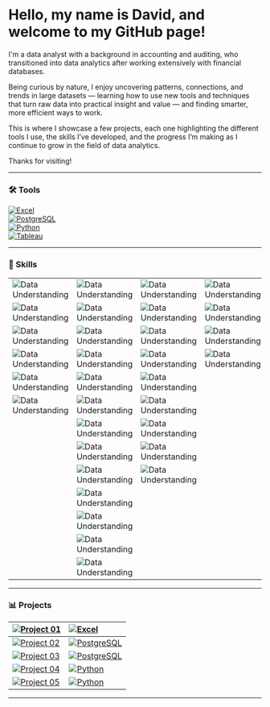 # Hello, my name is David, and welcome to my GitHub page!

I'm a data analyst with a background in accounting and auditing, who transitioned into data analytics after working extensively with financial databases.

Being curious by nature, I enjoy uncovering patterns, connections, and trends in large datasets — learning how to use new tools and techniques that turn raw data into practical insight and value — and finding smarter, more efficient ways to work.

This is where I showcase a few projects, each one highlighting the different tools I use, the skills I’ve developed, and the progress I’m making as I continue to grow in the field of data analytics.

Thanks for visiting!

---

### 🛠️ Tools <!--& Technologies-->
<!--[![Excel](https://img.shields.io/badge/Excel-217346?logo=microsoft-excel&logoColor=white)](#)
[![PostgreSQL](https://img.shields.io/badge/PostgreSQL-336791?logo=postgresql&logoColor=white)](#)
[![Python](https://img.shields.io/badge/Python-3776AB?logo=python&logoColor=white)](#)
[![Tableau](https://img.shields.io/badge/Tableau-1C4481?logo=tableau&logoColor=white)](#)
[![Power BI](https://img.shields.io/badge/Power%20BI-F2C811?logo=power-bi&logoColor=black)](#)-->
[![Excel](https://img.shields.io/badge/Excel-%23217346?style=for-the-badge&logo=microsoft-excel&logoColor=white)](#)<br>
[![PostgreSQL](https://img.shields.io/badge/PostgreSQL-336791?style=for-the-badge&logo=postgresql&logoColor=white)](#)<br>
[![Python](https://img.shields.io/badge/Python-3776AB?style=for-the-badge&logo=python&logoColor=white)](#)<br>
[![Tableau](https://img.shields.io/badge/Tableau-1C4481?style=for-the-badge&logo=tableau&logoColor=white)](#)<br>

</div>

---

### 🧠 Skills
<table>
    <tr>
      <td><img src="https://img.shields.io/badge/Data-Understanding-2E7D32?style=for-the-badge&logo=data&logoColor=white" alt="Data Understanding"></td>
      <td><img src="https://img.shields.io/badge/Data-Preparation-1565C0?style=for-the-badge&logo=data&logoColor=white" alt="Data Understanding"></td>
      <td><img src="https://img.shields.io/badge/Data-Analysis-4527A0?style=for-the-badge&logo=data&logoColor=white" alt="Data Understanding"></td>
      <td><img src="https://img.shields.io/badge/Data-Communication-00796B?style=for-the-badge&logo=data&logoColor=white" alt="Data Understanding"></td>
    </tr>
    <tr>
      <td><img src="https://img.shields.io/badge/Data%20Description-4CAF50?style=for-the-badge&logo=data&logoColor=white" alt="Data Understanding"></td>
      <td><img src="https://img.shields.io/badge/Data%20Exploration-2196F3?style=for-the-badge&logo=data&logoColor=white" alt="Data Understanding"></td>
      <td><img src="https://img.shields.io/badge/Exploratory%20Data%20Analysis-673AB7?style=for-the-badge&logo=data&logoColor=white" alt="Data Understanding"></td>
      <td><img src="https://img.shields.io/badge/Visualization-26A69A?style=for-the-badge&logo=data&logoColor=white" alt="Data Understanding"></td>
    </tr>
    <tr>
      <td><img src="https://img.shields.io/badge/ERD%20Creation-4CAF50?style=for-the-badge&logo=data&logoColor=white" alt="Data Understanding"></td>
      <td><img src="https://img.shields.io/badge/Data%20Wrangling-2196F3?style=for-the-badge&logo=data&logoColor=white" alt="Data Understanding"></td>
      <td><img src="https://img.shields.io/badge/Descriptive%20Statistics-673AB7?style=for-the-badge&logo=data&logoColor=white" alt="Data Understanding"></td>
      <td><img src="https://img.shields.io/badge/Presentation-26A69A?style=for-the-badge&logo=data&logoColor=white" alt="Data Understanding"></td>
    </tr>
    <tr>
      <td><img src="https://img.shields.io/badge/Metadata%20Documentation-4CAF50?style=for-the-badge&logo=data&logoColor=white" alt="Data Understanding"></td>
      <td><img src="https://img.shields.io/badge/Data%20Cleaning-2196F3?style=for-the-badge&logo=data&logoColor=white" alt="Data Understanding"></td>
      <td><img src="https://img.shields.io/badge/Segmentation-673AB7?style=for-the-badge&logo=data&logoColor=white" alt="Data Understanding"></td>
      <td><img src="https://img.shields.io/badge/Storytelling-26A69A?style=for-the-badge&logo=data&logoColor=white" alt="Data Understanding"></td>
    </tr>
    <tr>
      <td><img src="https://img.shields.io/badge/Data%20Profiling-4CAF50?style=for-the-badge&logo=data&logoColor=white" alt="Data Understanding"></td>
      <td><img src="https://img.shields.io/badge/Quality%20Checks-2196F3?style=for-the-badge&logo=data&logoColor=white" alt="Data Understanding"></td>
      <td><img src="https://img.shields.io/badge/Profiling-673AB7?style=for-the-badge&logo=data&logoColor=white" alt="Data Understanding"></td>
      <td></td>
    </tr>
    <tr>
      <td><img src="https://img.shields.io/badge/Integrity%20Checks-4CAF50?style=for-the-badge&logo=data&logoColor=white" alt="Data Understanding"></td>
      <td><img src="https://img.shields.io/badge/Business%20Rule%20Validation-2196F3?style=for-the-badge&logo=data&logoColor=white" alt="Data Understanding"></td>
      <td><img src="https://img.shields.io/badge/Trend%20Analysis-673AB7?style=for-the-badge&logo=data&logoColor=white" alt="Data Understanding"></td>
      <td></td>
    </tr>
    <tr>
      <td></td>
      <td><img src="https://img.shields.io/badge/Subsetting-2196F3?style=for-the-badge&logo=data&logoColor=white" alt="Data Understanding"></td>
      <td><img src="https://img.shields.io/badge/Statistical%20Analysis-673AB7?style=for-the-badge&logo=data&logoColor=white" alt="Data Understanding"></td>
      <td></td>
    </tr>
    <tr>
      <td></td>
      <td><img src="https://img.shields.io/badge/Grouping-2196F3?style=for-the-badge&logo=data&logoColor=white" alt="Data Understanding"></td>
      <td><img src="https://img.shields.io/badge/Hypothesis%20Testing-673AB7?style=for-the-badge&logo=data&logoColor=white" alt="Data Understanding"></td>
      <td></td>
    </tr>
    <tr>
      <td></td>
      <td><img src="https://img.shields.io/badge/Aggregation-2196F3?style=for-the-badge&logo=data&logoColor=white" alt="Data Understanding"></td>
      <td><img src="https://img.shields.io/badge/Forecasting-673AB7?style=for-the-badge&logo=data&logoColor=white" alt="Data Understanding"></td>
      <td></td>
    </tr>
    <tr>
      <td></td>
      <td><img src="https://img.shields.io/badge/Deriving%20New%20Variables-2196F3?style=for-the-badge&logo=data&logoColor=white" alt="Data Understanding"></td>
      <td></td>
      <td></td>
    </tr>
    <tr>
      <td></td>
      <td><img src="https://img.shields.io/badge/Data%20Merging-2196F3?style=for-the-badge&logo=data&logoColor=white" alt="Data Understanding"></td>
      <td></td>
      <td></td>
    </tr>
    <tr>
      <td></td>
      <td><img src="https://img.shields.io/badge/Data%20Integration-2196F3?style=for-the-badge&logo=data&logoColor=white" alt="Data Understanding"></td>
      <td></td>
      <td></td>
    </tr>
    <tr>
      <td></td>
      <td><img src="https://img.shields.io/badge/Data%20Transformation-2196F3?style=for-the-badge&logo=data&logoColor=white" alt="Data Understanding"></td>
      <td></td>
      <td></td>
    </tr>
</table>

---

### 📊 Projects

[![Project 01](https://img.shields.io/badge/Project_01-Video_Game_Analysis-blue)](https://github.com/davidgriesel/01_video_game_market_analysis) | <span>[![Excel](https://img.shields.io/badge/Excel-%23217346?style=for-the-badge&logo=microsoft-excel&logoColor=white)](#)</span>
:---|:---
[![Project 02](https://img.shields.io/badge/Project_02-Flu_Risk_Forecasting-green)](https://github.com/davidgriesel/02_flu_risk_forecasting) | <span>[![PostgreSQL](https://img.shields.io/badge/PostgreSQL-336791?style=for-the-badge&logo=postgresql&logoColor=white)](#)</span>
[![Project 03](https://img.shields.io/badge/Project_03-Streaming_DB_Queries-yellow)](https://github.com/davidgriesel/03_streaming_service_database_queries) | <span>[![PostgreSQL](https://img.shields.io/badge/PostgreSQL-336791?style=for-the-badge&logo=postgresql&logoColor=white)](#)</span>
[![Project 04](https://img.shields.io/badge/Project_04-Customer_Segmentation-orange)](https://github.com/davidgriesel/04_customer_segmentation_behavioural_analysis)| <span>[![Python](https://img.shields.io/badge/Python-3776AB?style=for-the-badge&logo=python&logoColor=white)](#)</span>
[![Project 05](https://img.shields.io/badge/Project_05-Coffee_Modelling-brown)](https://github.com/davidgriesel/06_coffee_quality_modelling) | <span>[![Python](https://img.shields.io/badge/Python-3776AB?style=for-the-badge&logo=python&logoColor=white)](#)</span>

---

<!--

[![Data Understanding](https://img.shields.io/badge/Data-Understanding-4CAF50)](#)

- [![Data Description](https://img.shields.io/badge/Data%20Description-4CAF50)](#)
- [![ERD Creation](https://img.shields.io/badge/ERD%20Creation-4CAF50)](#)
- [![Metadata Documentation](https://img.shields.io/badge/Metadata%20Documentation-4CAF50)](#)
- [![Data Profiling](https://img.shields.io/badge/Data%20Profiling-4CAF50)](#)
- [![Integrity Checks](https://img.shields.io/badge/Integrity%20Checks-4CAF50)](#)
<br>

[![Data Preparation](https://img.shields.io/badge/Data-Preparation-2196F3)](#)

- [![Data Exploration](https://img.shields.io/badge/Data%20Exploration-2196F3)](#)
- [![Data Wrangling](https://img.shields.io/badge/Data%20Wrangling-2196F3)](#)
- [![Data Cleaning](https://img.shields.io/badge/Data%20Cleaning-2196F3)](#)
- [![Quality Checks](https://img.shields.io/badge/Quality%20Checks-2196F3)](#)
- [![Business Rule Validation](https://img.shields.io/badge/Business%20Rule%20Validation-2196F3)](#)
- [![Subsetting](https://img.shields.io/badge/Subsetting-2196F3)](#)
- [![Grouping](https://img.shields.io/badge/Grouping-2196F3)](#)
- [![Aggregation](https://img.shields.io/badge/Aggregation-2196F3)](#) 
- [![Deriving New Variables](https://img.shields.io/badge/Deriving%20New%20Variables-2196F3)](#)
- [![Data Merging](https://img.shields.io/badge/Data%20Merging-2196F3)](#)
- [![Data Integration](https://img.shields.io/badge/Data%20Integration-2196F3)](#)
- [![Data Transformation](https://img.shields.io/badge/Data%20Transformation-2196F3)](#)
<br>

[![Data Analysis](https://img.shields.io/badge/Data-Analysis-673AB7)](#)

- [![Exploratory Data Analysis](https://img.shields.io/badge/Exploratory%20Data%20Analysis-673AB7)](#)
- [![Descriptive Statistics](https://img.shields.io/badge/Descriptive%20Statistics-673AB7)](#)
- [![Segmentation](https://img.shields.io/badge/Segmentation-673AB7)](#)
- [![Profiling](https://img.shields.io/badge/Profiling-673AB7)](#)
- [![Trend Analysis](https://img.shields.io/badge/Trend%20Analysis-673AB7)](#)
- [![Statistical Analysis](https://img.shields.io/badge/Statistical%20Analysis-673AB7)](#)
- [![Hypothesis Testing](https://img.shields.io/badge/Hypothesis%20Testing-673AB7)](#)
- [![Forecasting](https://img.shields.io/badge/Forecasting-673AB7)](#)
<br>

[![Data Communication](https://img.shields.io/badge/Data-Communication-26A69A)](#)

- [![Visualization](https://img.shields.io/badge/Visualization-26A69A)](#)
- [![Presentation](https://img.shields.io/badge/Presentation-26A69A)](#)
- [![Storytelling](https://img.shields.io/badge/Storytelling-26A69A)](#)
-->




